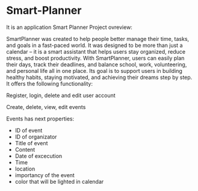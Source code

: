# Smart-Planner
It is an application Smart Planner
Project ovreview:

SmartPlanner was created to help people better manage their time, tasks, and goals in a fast-paced world. It was designed to be more than just a calendar – it is a smart assistant that helps users stay organized, reduce stress, and boost productivity. With SmartPlanner, users can easily plan their days, track their deadlines, and balance school, work, volunteering, and personal life all in one place. Its goal is to support users in building healthy habits, staying motivated, and achieving their dreams step by step. It offers the following functionality:

Register, login, delete and edit user account

Create, delete, view, edit events

Events has next properties:

- ID of event
- ID of organizator
- Title of event
- Content
- Date of excecution
- Time
- location
- importancy of the event
- color that will be lighted in calendar
